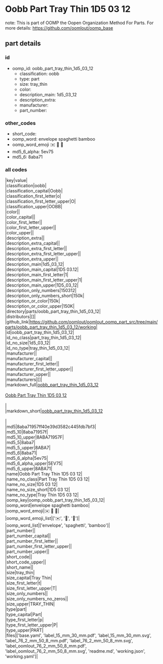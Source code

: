 # Oobb Part Tray Thin 1D5 03 12  

note: This is part of OOMP the Oopen Organization Method For Parts. For more details: https://github.com/oomlout/oomp_base

##  part details





### id
* oomp_id: oobb_part_tray_thin_1d5_03_12
  * classification: oobb
  * type: part
  * size: tray_thin
  * color: 
  * description_main: 1d5_03_12
  * description_extra: 
  * manufacturer: 
  * part_number: 

### other_codes
* short_code: 
* oomp_word: envelope spaghetti bamboo
* oomp_word_emoji :envelope: :spaghetti: :bamboo:
* md5_6_alpha: 5ev75
* md5_6: 8aba71

### all codes 
|key|value|  
|classification|oobb|  
|classification_capital|Oobb|  
|classification_first_letter|o|  
|classification_first_letter_upper|O|  
|classification_upper|OOBB|  
|color||  
|color_capital||  
|color_first_letter||  
|color_first_letter_upper||  
|color_upper||  
|description_extra||  
|description_extra_capital||  
|description_extra_first_letter||  
|description_extra_first_letter_upper||  
|description_extra_upper||  
|description_main|1d5_03_12|  
|description_main_capital|1D5 03.12|  
|description_main_first_letter|1|  
|description_main_first_letter_upper|1|  
|description_main_upper|1D5_03_12|  
|description_only_numbers|150312|  
|description_only_numbers_short|150k|  
|description_or_color|150k|  
|description_or_color_upper|150K|  
|directory|parts/oobb_part_tray_thin_1d5_03_12|  
|distributors|[]|  
|github_link|https://github.com/oomlout/oomlout_oomp_part_src/tree/main/parts/oobb_part_tray_thin_1d5_03_12/working|  
|id|oobb_part_tray_thin_1d5_03_12|  
|id_no_class|part_tray_thin_1d5_03_12|  
|id_no_size|1d5_03_12|  
|id_no_type|tray_thin_1d5_03_12|  
|manufacturer||  
|manufacturer_capital||  
|manufacturer_first_letter||  
|manufacturer_first_letter_upper||  
|manufacturer_upper||  
|manufacturers|[]|  
|markdown_full|[oobb_part_tray_thin_1d5_03_12](https://github.com/oomlout/oomlout_oomp_part_src/tree/main/parts/oobb_part_tray_thin_1d5_03_12/working)<br>[](https://github.com/oomlout/oomlout_oomp_part_src/tree/main/parts/oobb_part_tray_thin_1d5_03_12/working)<br>[Oobb Part Tray Thin 1D5 03 12](https://github.com/oomlout/oomlout_oomp_part_src/tree/main/parts/oobb_part_tray_thin_1d5_03_12/working)<br><br>|  
|markdown_short|[oobb_part_tray_thin_1d5_03_12](https://github.com/oomlout/oomlout_oomp_part_src/tree/main/parts/oobb_part_tray_thin_1d5_03_12/working)<br><br>|  
|md5|8aba71957ff40e39d3582c445fdb7bf3|  
|md5_10|8aba71957f|  
|md5_10_upper|8ABA71957F|  
|md5_5|8aba7|  
|md5_5_upper|8ABA7|  
|md5_6|8aba71|  
|md5_6_alpha|5ev75|  
|md5_6_alpha_upper|5EV75|  
|md5_6_upper|8ABA71|  
|name|Oobb Part Tray Thin 1D5 03 12|  
|name_no_class|Part Tray Thin 1D5 03 12|  
|name_no_size|1D5 03 12|  
|name_no_size_short|1D5 03 12|  
|name_no_type|Tray Thin 1D5 03 12|  
|oomp_key|oomp_oobb_part_tray_thin_1d5_03_12|  
|oomp_word|envelope spaghetti bamboo|  
|oomp_word_emoji|:envelope: :spaghetti: :bamboo:|  
|oomp_word_emoji_list|[':envelope:', ':spaghetti:', ':bamboo:']|  
|oomp_word_list|['envelope', 'spaghetti', 'bamboo']|  
|part_number||  
|part_number_capital||  
|part_number_first_letter||  
|part_number_first_letter_upper||  
|part_number_upper||  
|short_code||  
|short_code_upper||  
|short_name||  
|size|tray_thin|  
|size_capital|Tray Thin|  
|size_first_letter|t|  
|size_first_letter_upper|T|  
|size_only_numbers||  
|size_only_numbers_no_zeros||  
|size_upper|TRAY_THIN|  
|type|part|  
|type_capital|Part|  
|type_first_letter|p|  
|type_first_letter_upper|P|  
|type_upper|PART|  
|files|['base.yaml', 'label_15_mm_30_mm.pdf', 'label_15_mm_30_mm.svg', 'label_76_2_mm_50_8_mm.pdf', 'label_76_2_mm_50_8_mm.svg', 'label_oomlout_76_2_mm_50_8_mm.pdf', 'label_oomlout_76_2_mm_50_8_mm.svg', 'readme.md', 'working.json', 'working.yaml']|  
